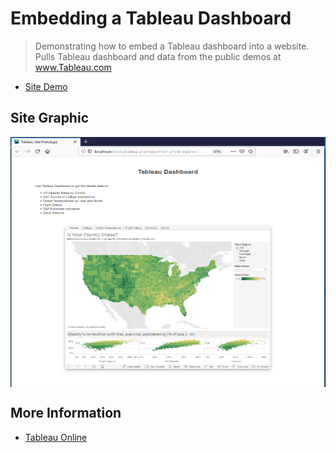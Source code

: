 # Embedding a Tableau Dashboard


> Demonstrating how to embed a Tableau dashboard into a website.
> Pulls Tableau dashboard and data from the public demos at www.Tableau.com
- [Site Demo](https://edwardrutz.github.io/tableau-embed-site/)


## Site Graphic
<div style="text-align:center">
    <img src="https://github.com/EdwardRutz/tableau-embed-site/blob/master/tableau-dashboard-embed-website.png"
        height="400" width="600" align="center">
</div>



## More Information

- [Tableau Online](https://www.tableau.com/products/cloud-bi)